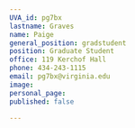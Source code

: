 ```yaml
---
UVA_id: pg7bx
lastname: Graves
name: Paige 
general_position: gradstudent
position: Graduate Student
office: 119 Kerchof Hall
phone: 434-243-1115
email: pg7bx@virginia.edu
image:
personal_page: 
published: false

---
```

